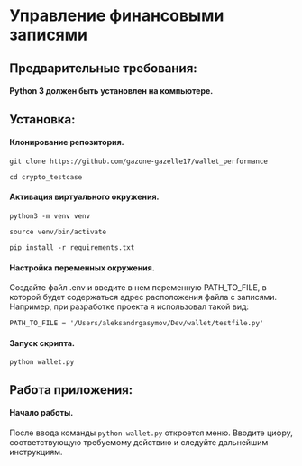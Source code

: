 # Управление финансовыми записями
## Предварительные требования:
#### Python 3 должен быть установлен на компьютере.
## Установка:
#### Клонирование репозитория.
`git clone https://github.com/gazone-gazelle17/wallet_performance`

`cd crypto_testcase`
#### Активация виртуального окружения.
`python3 -m venv venv`

`source venv/bin/activate`

`pip install -r requirements.txt`
#### Настройка переменных окружения.
Создайте файл .env и введите в нем переменную PATH_TO_FILE, в которой будет содержаться адрес расположения файла с записями.
Например, при разработке проекта я использовал такой вид:

`PATH_TO_FILE = '/Users/aleksandrgasymov/Dev/wallet/testfile.py'`

#### Запуск скрипта.
`python wallet.py`
## Работа приложения:
#### Начало работы.
После ввода команды `python wallet.py` откроется меню.
Вводите цифру, соответствующую требуемому действию и следуйте дальнейшим инструкциям.

